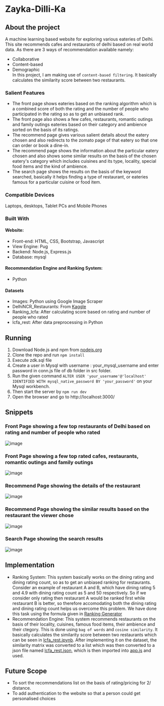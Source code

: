 # Zayka-Dilli-Ka

## About the project
A machine learning based website for exploring various eateries of Delhi. This site recommends cafes and restaurants of delhi based on real world data. As there are 3 ways of recommendation available namely:
* Collaborative
* Content-based
* Demographic
<br>In this project, I am making use of `content-based filtering`. It basically calculates the similarity score between two restaurants.
### Salient Features
* The front page shows eateries based on the ranking algorithm which is a combined score of both the rating and the number of people who participated in the rating so as to get an unbiased rank.
* The front page also shows a few cafes, restaurants, romantic outings and family outings eateries based on their category and ambience sorted on the basis of its ratings.
* The recommend page gives various salient details about the eatery chosen and also redirects to the zomato page of that eatery so that one can order or book a dine-in.
* The recommend page shows the information about the particular eatery chosen and also shows some similar results on the basis of the chosen eatery's category which includes cuisines and its type, locality, special food items and the kind of ambience.
* The search page shows the results on the basis of the keyword searched, basically it helps finding a type of restaurant, or eateries famous for a particular cuisine or food item.
### Compatible Devices
Laptops, desktops, Tablet PCs and Mobile Phones
### Built With
#### Website:
* Front-end: HTML, CSS, Bootstrap, Javascript
* View Engine: Pug
* Backend: Node.js, Express.js
* Database: mysql
#### Recommendation Engine and Ranking System:
* Python
#### Datasets
* Images: Python using Google Image Scraper
* DelhiNCR_Restaurants: From [Kaggle](https://www.kaggle.com/datasets/aestheteaman01/zomato-restaurants-in-delhi-ncr)
* Ranking_lcfa: After calculating score based on rating and number of people who rated
* lcfa_rest: After data preprocessing in Python

## Running
1. Download Node.js and npm from [nodejs.org](https://nodejs.org/en/download/)
2. Clone the repo and run `npm install`
3. Execute zdk.sql file
4. Create a user in Mysql with username : your_mysql_username and enter password in conn.js file of db folder in src folder.
5. Run the given command `ALTER USER 'your_username'@'localhost' IDENTIFIED WITH mysql_native_password BY 'your_password'` on your Mysql workbench.
6. Then start the server by `npm run dev`
7. Open the browser and go to http://localhost:3000/

## Snippets
### Front Page showing a few top restaurants of Delhi based on rating and number of people who rated
![image](https://user-images.githubusercontent.com/88244007/170837978-0e122833-5156-4ae4-bc91-452e6f93833d.png)
### Front Page showing a few top rated cafes, restaurants, romantic outings and family outings
![image](https://user-images.githubusercontent.com/88244007/170838039-f576a078-452d-452a-80c8-19857816fbb9.png)
### Recommend Page showing the details of the restaurant
![image](https://user-images.githubusercontent.com/88244007/170838187-16e57265-52db-40f5-9fab-aea47a8afd3c.png)
### Recommend Page showing the similar results based on the restaurant the viewer chose
![image](https://user-images.githubusercontent.com/88244007/170838255-6bb0702f-792a-4c9c-ab58-b85640394189.png)
### Search Page showing the search results
![image](https://user-images.githubusercontent.com/88244007/170838394-888a5af3-61dc-4da1-9166-f5b8e319ed24.png)

## Implementation
* Ranking System: This system basically works on the dining rating and dining rating count, so as to get an unbiased ranking for restaurants. Consider an example of restaurant A and B, which have dining rating 5 and 4.9 with dining rating count as 5 and 50 respectively. So if we consider only rating then restaurant A would be ranked first while restaurant B is better, so therefore accomodating both the dining rating and dining rating count helps us overcome this problem.
We have done this task using the formula given in [Ranking Generator](https://github.com/24gyanvi/Zayka-Dilli-Ka/blob/main/models/Ranking_generator.ipynb)
* Recommendation Engine: This system recommends restaurants on the basis of their locality, cuisines, famous food items, their ambience and their ctegory. This is done using `bag of words` and `cosine similarity`. It basically calculates the similarity score between two restaurants which can be seen in [lcfa_rest.ipynb](https://github.com/24gyanvi/Zayka-Dilli-Ka/blob/main/models/Lcfa_rest.ipynb). After implementing it on the dataset, the similarity matrix was converted to a list which was then converted to a json file named [lcfa_rest.json](https://github.com/24gyanvi/Zayka-Dilli-Ka/blob/main/Json%20files/lcfa_rest.json), which is then imported into [app.js](https://github.com/24gyanvi/Zayka-Dilli-Ka/blob/main/src/app.js) and used.

## Future Scope
* To sort the recommendations list on the basis of rating/pricing for 2/ distance.
* To add authentication to the website so that a person could get personalised choices
